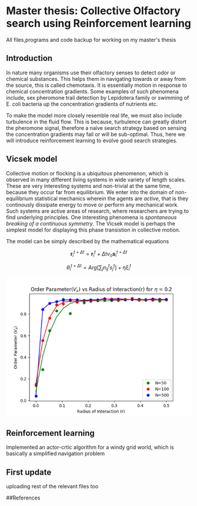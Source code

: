 # Master thesis: Collective Olfactory search using Reinforcement learning
All files,programs and code backup for working on my master's thesis

## Introduction
In nature many organisms use their olfactory senses to detect odor or chemical substances. This helps them in navigating towards or away from the source, this is called chemotaxis. It is essentially motion in response to chemical concentration gradients. Some examples of such phenomena include, sex pheromone trail detection by Lepidotera family or swimming of E. coli bacteria up the concentration gradients of nutrients etc.

To make the model more closely resemble real life, we must also include turbulence in the fluid flow. This is because, turbulence can greatly distort the pheromone signal, therefore a naive search strategy based on sensing the concentration gradients may fail or will be sub-optimal. Thus, here we will introduce reinforcement learning to evolve good search strategies.


## Vicsek model 
Collective motion or flocking is a ubiquitous phenomenon, which is observed in many different living systems in wide variety of length scales. These are very interesting systems and non-trivial at the same time, because they occur far from equilibrium. We enter into the domain of non-equilibrium statistical mechanics wherein the agents are _active_, that is they continously dissipate energy to move or perform any mechanical work. Such systems are active areas of research, where researchers are trying to find underlying principles. One interesting phenomena is _spontaneous breaking of a continuous symmetry_. The Vicsek model is perhaps the simplest model for displaying this phase transistion in collective motion.

The model can be simply described by the mathematical equations

$$ \textbf{r}_i^{t + \Delta t} = \textbf{r}_i^{t} + \Delta tv_o \textbf{s}_i^{t+\Delta t}$$

$$ \theta _{i}^{t + \Delta t} = Arg\left[\sum_{j} n_{ij}^{t}s^t_j\right] + \eta \xi_i^t$$


![alt text](https://github.com/redboxup/masters_thesis/blob/main/vicsek_model/order_parameter_vs_radius_interaction.png)




## Reinforcement learning
Implemented an actor-crtic algorithm for a windy grid world, which is basically a simplified navigation problem

## First update
uploading rest of the relevant files too


##References


